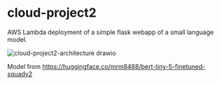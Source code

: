 # cloud-project2

AWS Lambda deployment of a simple flask webapp of a small language model.

![cloud-project2-architecture drawio](https://github.com/mcnuggets-lab/cloud-project2/assets/16054484/8504ebbd-681b-4ce9-9901-7a2cdb5e7eeb)

Model from https://huggingface.co/mrm8488/bert-tiny-5-finetuned-squadv2

